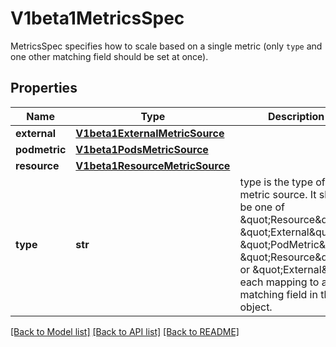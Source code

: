 # V1beta1MetricsSpec

MetricsSpec specifies how to scale based on a single metric (only `type` and one other matching field should be set at once).
## Properties
Name | Type | Description | Notes
------------ | ------------- | ------------- | -------------
**external** | [**V1beta1ExternalMetricSource**](V1beta1ExternalMetricSource.md) |  | [optional] 
**podmetric** | [**V1beta1PodsMetricSource**](V1beta1PodsMetricSource.md) |  | [optional] 
**resource** | [**V1beta1ResourceMetricSource**](V1beta1ResourceMetricSource.md) |  | [optional] 
**type** | **str** | type is the type of metric source.  It should be one of \&quot;Resource\&quot;, \&quot;External\&quot;, \&quot;PodMetric\&quot;. \&quot;Resource\&quot; or \&quot;External\&quot; each mapping to a matching field in the object. | [optional] 

[[Back to Model list]](../README.md#documentation-for-models) [[Back to API list]](../README.md#documentation-for-api-endpoints) [[Back to README]](../README.md)


